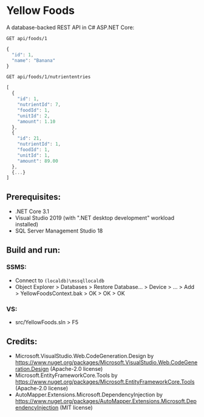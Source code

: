 # Yellow Foods
A database-backed REST API in C# ASP.NET Core:
```HTTP
GET api/foods/1
```

```JavaScript
{
  "id": 1,
  "name": "Banana"
}
```

```HTTP
GET api/foods/1/nutriententries
```

```JavaScript
[
  {
    "id": 1,
    "nutrientId": 7,
    "foodId": 1,
    "unitId": 2,
    "amount": 1.10
  },
  {
    "id": 21,
    "nutrientId": 1,
    "foodId": 1,
    "unitId": 1,
    "amount": 89.00
  },
  {...}
]
```

## Prerequisites:
- .NET Core 3.1
- Visual Studio 2019 (with ".NET desktop development" workload installed)
- SQL Server Management Studio 18

## Build and run:
### SSMS:
- Connect to `(localdb)\mssqllocaldb`
- Object Explorer > Databases > Restore Database... > Device > ... > Add > YellowFoodsContext.bak > OK > OK > OK
### VS:
- src/YellowFoods.sln > F5

## Credits:
- Microsoft.VisualStudio.Web.CodeGeneration.Design by https://www.nuget.org/packages/Microsoft.VisualStudio.Web.CodeGeneration.Design (Apache-2.0 license)
- Microsoft.EntityFrameworkCore.Tools by https://www.nuget.org/packages/Microsoft.EntityFrameworkCore.Tools (Apache-2.0 license)
- AutoMapper.Extensions.Microsoft.DependencyInjection by https://www.nuget.org/packages/AutoMapper.Extensions.Microsoft.DependencyInjection (MIT license)
